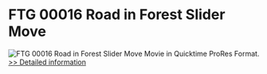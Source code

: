 # FTG 00016 Road in Forest Slider Move
![FTG 00016 Road in Forest Slider Move](https://mycommerce.akamaized.net/api/pimages/P300617856/BIG/300617856.JPG)
Movie in Quicktime ProRes Format.
[>> Detailed information](https://secure.shareit.com/shareit/product.html?productid=300617856&affiliateid=200057808)